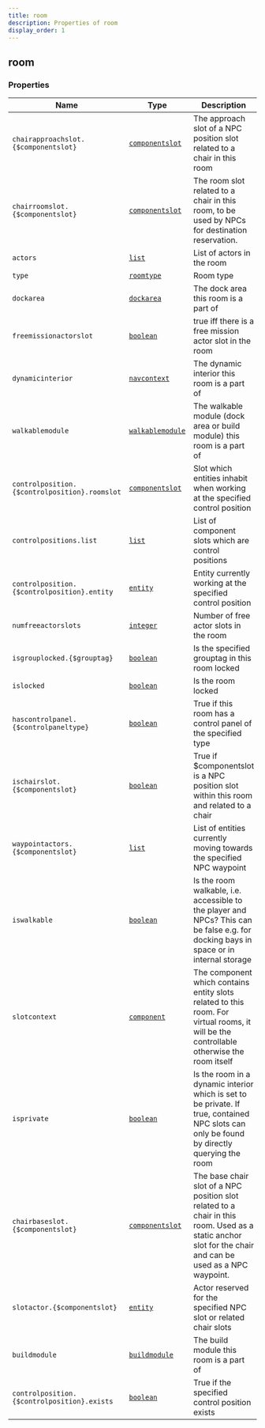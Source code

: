 ```yaml
---
title: room
description: Properties of room
display_order: 1
---
```


## room

### Properties

| Name | Type | Description | Origin |
|------|------|-------------|--------|
| `chairapproachslot.{$componentslot}` | [`componentslot`](./componentslot.md) | The approach slot of a NPC position slot related to a chair in this room | (this) |
| `chairroomslot.{$componentslot}` | [`componentslot`](./componentslot.md) | The room slot related to a chair in this room, to be used by NPCs for destination reservation. | (this) |
| `actors` | [`list`](./list.md) | List of actors in the room | (this) |
| `type` | [`roomtype`](./roomtype.md) | Room type | (this) |
| `dockarea` | [`dockarea`](./dockarea.md) | The dock area this room is a part of | (this) |
| `freemissionactorslot` | [`boolean`](./boolean.md) | true iff there is a free mission actor slot in the room | (this) |
| `dynamicinterior` | [`navcontext`](./navcontext.md) | The dynamic interior this room is a part of | (this) |
| `walkablemodule` | [`walkablemodule`](./walkablemodule.md) | The walkable module (dock area or build module) this room is a part of | (this) |
| `controlposition.{$controlposition}.roomslot` | [`componentslot`](./componentslot.md) | Slot which entities inhabit when working at the specified control position | (this) |
| `controlpositions.list` | [`list`](./list.md) | List of component slots which are control positions | (this) |
| `controlposition.{$controlposition}.entity` | [`entity`](./entity.md) | Entity currently working at the specified control position | (this) |
| `numfreeactorslots` | [`integer`](./integer.md) | Number of free actor slots in the room | (this) |
| `isgrouplocked.{$grouptag}` | [`boolean`](./boolean.md) | Is the specified grouptag in this room locked | (this) |
| `islocked` | [`boolean`](./boolean.md) | Is the room locked | (this) |
| `hascontrolpanel.{$controlpaneltype}` | [`boolean`](./boolean.md) | True if this room has a control panel of the specified type | (this) |
| `ischairslot.{$componentslot}` | [`boolean`](./boolean.md) | True if $componentslot is a NPC position slot within this room and related to a chair | (this) |
| `waypointactors.{$componentslot}` | [`list`](./list.md) | List of entities currently moving towards the specified NPC waypoint | (this) |
| `iswalkable` | [`boolean`](./boolean.md) | Is the room walkable, i.e. accessible to the player and NPCs? This can be false e.g. for docking bays in space or in internal storage | (this) |
| `slotcontext` | [`component`](./component.md) | The component which contains entity slots related to this room. For virtual rooms, it will be the controllable otherwise the room itself | (this) |
| `isprivate` | [`boolean`](./boolean.md) | Is the room in a dynamic interior which is set to be private. If true, contained NPC slots can only be found by directly querying the room | (this) |
| `chairbaseslot.{$componentslot}` | [`componentslot`](./componentslot.md) | The base chair slot of a NPC position slot related to a chair in this room. Used as a static anchor slot for the chair and can be used as a NPC waypoint. | (this) |
| `slotactor.{$componentslot}` | [`entity`](./entity.md) | Actor reserved for the specified NPC slot or related chair slots | (this) |
| `buildmodule` | [`buildmodule`](./buildmodule.md) | The build module this room is a part of | (this) |
| `controlposition.{$controlposition}.exists` | [`boolean`](./boolean.md) | True if the specified control position exists | (this) |

